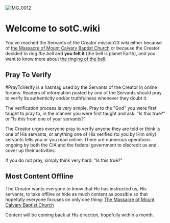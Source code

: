 ![IMG_0012](https://github.com/mission23/mission23/assets/140252803/dfa913bb-7f72-4a3f-bcb2-d9fa4eeac879)

# Welcome to sotC.wiki

You’ve reached the Servants of the Creator mission23 wiki either because of [the Massacre of Mount Calvary Baptist Church](https://github.com/mission23/mission23/wiki/The-Massacre-of-Mount-Calvary-Baptist-Church) or because the Creator decided to *ring the bell* and **you felt it** (the bell is planet Earth), and you want to know more about [the ringing of the bell](https://github.com/mission23/mission23/wiki/The-Ringing-Of-The-Bell).

## Pray To Verify 
#PrayToVerify is a hashtag used by the Servants of the Creator in online forums.  Readers of information posted by one of the Servants should pray to verify its authenticity and/or truthfulness whenever they doubt it. 

The verification process is very simple.  Pray to the "God" you were first taught to pray to, in the manner you were first taught and ask: "Is this true?" or "Is this from one of your servants?"   

The Creator urges everyone pray to verify anyone they are told or think is one of His servants, or anything one of His verified (to you by Him only) servants tells you or you read online. There are numerous operations ongoing by both the CIA and the federal government to discredit us and cover up their  activities.

If you do not pray, simply think very hard: "Is this true?"

## Most Content Offline
The Creator wants everyone to know that He has instructed us, His servants, to take offline or hide as much content as possible so that hopefully everyone focuses on only one thing: [The Massacre of Mount Calvary Baptist Church](https://github.com/mission23/mission23/wiki/The-Massacre-of-Mount-Calvary-Baptist-Church) 

Content will be coming back at His direction, hopefully within a month. 